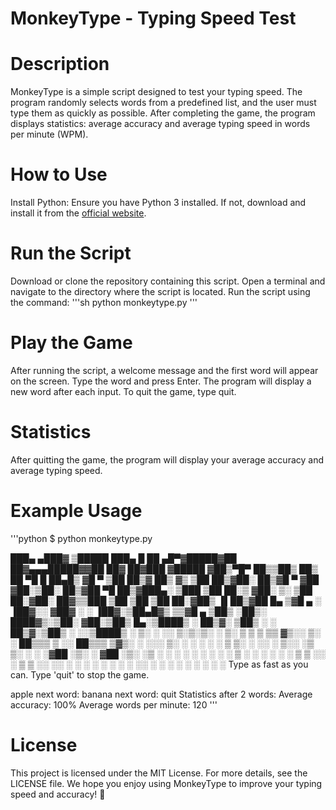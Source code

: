 # MonkeyType - Typing Speed Test

# Description

MonkeyType is a simple script designed to test your typing speed. The program randomly selects words from a predefined list, and the user must type them as quickly as possible. After completing the game, the program displays statistics: average accuracy and average typing speed in words per minute (WPM).
# How to Use

Install Python: Ensure you have Python 3 installed. If not, download and install it from the [official website](https://www.python.org/).

# Run the Script

Download or clone the repository containing this script.
Open a terminal and navigate to the directory where the script is located.
Run the script using the command:
'''sh
python monkeytype.py
'''

# Play the Game

After running the script, a welcome message and the first word will appear on the screen.
Type the word and press Enter.
The program will display a new word after each input.
To quit the game, type quit.

# Statistics

After quitting the game, the program will display your average accuracy and average typing speed.

# Example Usage

'''python
$ python monkeytype.py

 ███▄ ▄███▓ ▒█████   ███▄    █  ██ ▄█▀▓█████▓██   ██▓▄▄▄█████▓▓██   ██▓ ██▓███  ▓█████
▓██▒▀█▀ ██▒▒██▒  ██▒ ██ ▀█   █  ██▄█▒ ▓█   ▀ ▒██  ██▒▓  ██▒ ▓▒ ▒██  ██▒▓██░  ██▒▓█   ▀
▓██    ▓██░▒██░  ██▒▓██  ▀█ ██▒▓███▄░ ▒███    ▒██ ██░▒ ▓██░ ▒░  ▒██ ██░▓██░ ██▓▒▒███
▒██    ▒██ ▒██   ██░▓██▒  ▐▌██▒▓██ █▄ ▒▓█  ▄  ░ ▐██▓░░ ▓██▓ ░   ░ ▐██▓░▒██▄█▓▒ ▒▒▓█  ▄
▒██▒   ░██▒░ ████▓▒░▒██░   ▓██░▒██▒ █▄░▒████▒ ░ ██▒▓░  ▒██▒ ░   ░ ██▒▓░▒██▒ ░  ░░▒████▒
░ ▒░   ░  ░░ ▒░▒░▒░ ░ ▒░   ▒ ▒ ▒ ▒▒ ▓▒░░ ▒░ ░  ██▒▒▒   ▒ ░░      ██▒▒▒ ▒▓▒░ ░  ░░░ ▒░ ░
░  ░      ░  ░ ▒ ▒░ ░ ░░   ░ ▒░░ ░▒ ▒░ ░ ░  ░▓██ ░▒░     ░     ▓██ ░▒░ ░▒ ░      ░ ░  ░
░      ░   ░ ░ ░ ▒     ░   ░ ░ ░  ░      ░   ▒ ▒ ░░    ░       ▒ ▒ ░░  ░░          ░
       ░       ░ ░           ░ ░  ░      ░  ░░ ░               ░ ░                 ░  ░
                                             ░ ░               ░ ░
Type as fast as you can. Type 'quit' to stop the game.

apple
next word:
banana
next word:
quit
Statistics after 2 words:
Average accuracy: 100%
Average words per minute: 120
'''
# License

This project is licensed under the MIT License. For more details, see the LICENSE file. We hope you enjoy using MonkeyType to improve your typing speed and accuracy! 🚀
